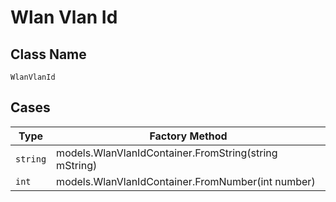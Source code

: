
# Wlan Vlan Id

## Class Name

`WlanVlanId`

## Cases

| Type | Factory Method |
|  --- | --- |
| `string` | models.WlanVlanIdContainer.FromString(string mString) |
| `int` | models.WlanVlanIdContainer.FromNumber(int number) |

